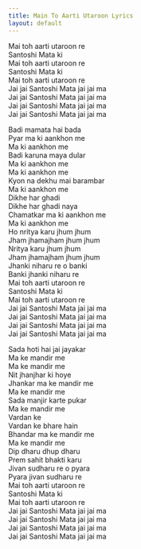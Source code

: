 ```yaml
---
title: Main To Aarti Utaroon Lyrics
layout: default
---
```

Mai toh aarti utaroon re  
Santoshi Mata ki  
Mai toh aarti utaroon re  
Santoshi Mata ki  
Mai toh aarti utaroon re  
Jai jai Santoshi Mata jai jai ma  
Jai jai Santoshi Mata jai jai ma  
Jai jai Santoshi Mata jai jai ma  
Jai jai Santoshi Mata jai jai ma  

Badi mamata hai bada  
Pyar ma ki aankhon me  
Ma ki aankhon me  
Badi karuna maya dular  
Ma ki aankhon me  
Ma ki aankhon me  
Kyon na dekhu mai barambar  
Ma ki aankhon me  
Dikhe har ghadi  
Dikhe har ghadi naya  
Chamatkar ma ki aankhon me  
Ma ki aankhon me  
Ho nritya karu jhum jhum  
Jham jhamajham jhum jhum  
Nritya karu jhum jhum  
Jham jhamajham jhum jhum  
Jhanki niharu re o banki  
Banki jhanki niharu re  
Mai toh aarti utaroon re  
Santoshi Mata ki  
Mai toh aarti utaroon re  
Jai jai Santoshi Mata jai jai ma  
Jai jai Santoshi Mata jai jai ma  
Jai jai Santoshi Mata jai jai ma  
Jai jai Santoshi Mata jai jai ma  

Sada hoti hai jai jayakar  
Ma ke mandir me  
Ma ke mandir me  
Nit jhanjhar ki hoye  
Jhankar ma ke mandir me  
Ma ke mandir me  
Sada manjir karte pukar  
Ma ke mandir me  
Vardan ke  
Vardan ke bhare hain  
Bhandar ma ke mandir me  
Ma ke mandir me  
Dip dharu dhup dharu  
Prem sahit bhakti karu  
Jivan sudharu re o pyara  
Pyara jivan sudharu re  
Mai toh aarti utaroon re  
Santoshi Mata ki  
Mai toh aarti utaroon re  
Jai jai Santoshi Mata jai jai ma  
Jai jai Santoshi Mata jai jai ma  
Jai jai Santoshi Mata jai jai ma  
Jai jai Santoshi Mata jai jai ma
